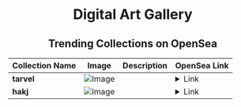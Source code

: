 <div align="center">

# Digital Art Gallery

## Trending Collections on OpenSea

| Collection Name                       | Image                                                                                     | Description                       | OpenSea Link                                                                                          |
|---------------------------------------|-------------------------------------------------------------------------------------------|-----------------------------------|--------------------------------------------------------------------------------------------------------|
| **tarvel** | ![Image](https://i.seadn.io/s/raw/files/1268cdd85228429c74fbd241ec51900c.jpg?w=500&auto=format?w=200&auto=format) |  | <details><summary>Link</summary>[tarvel](https://opensea.io/collection/tarvel-247)</details> |
| **hakj** | ![Image](https://i.seadn.io/s/raw/files/967e049bca0acc2747072c48e20edcdf.jpg?w=500&auto=format?w=200&auto=format) |  | <details><summary>Link</summary>[hakj](https://opensea.io/collection/hakj)</details> |

</div>
